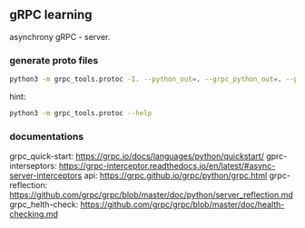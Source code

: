 ## gRPC learning
asynchrony gRPC - server.


### generate proto files
```bash
python3 -m grpc_tools.protoc -I. --python_out=. --grpc_python_out=. --pyi_out=.  ./proto/*.proto

```
hint: 
```bash 
python3 -m grpc_tools.protoc --help
```

### documentations

grpc_quick-start: https://grpc.io/docs/languages/python/quickstart/
gprc-interseptors: https://grpc-interceptor.readthedocs.io/en/latest/#async-server-interceptors
api: https://grpc.github.io/grpc/python/grpc.html
grpc-reflection: https://github.com/grpc/grpc/blob/master/doc/python/server_reflection.md
grpc_helth-check: https://github.com/grpc/grpc/blob/master/doc/health-checking.md
